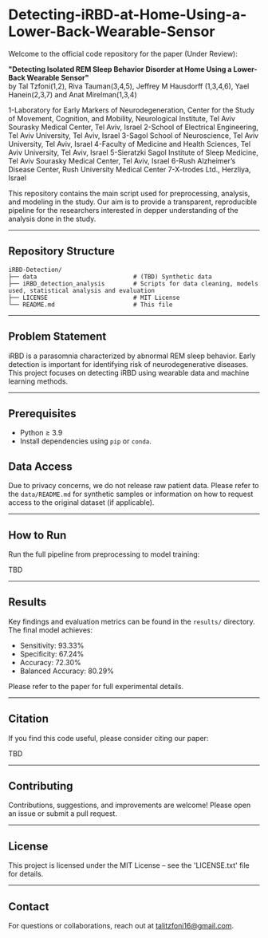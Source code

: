 # Detecting-iRBD-at-Home-Using-a-Lower-Back-Wearable-Sensor

Welcome to the official code repository for the paper (Under Review):

**"Detecting Isolated REM Sleep Behavior Disorder at Home Using a Lower-Back Wearable Sensor"**  
by Tal Tzfoni(1,2), Riva Tauman(3,4,5), Jeffrey M Hausdorff (1,3,4,6), Yael Hanein(2,3,7) and Anat Mirelman(1,3,4)

1-Laboratory for Early Markers of Neurodegeneration, Center for the Study of Movement, Cognition, and Mobility, Neurological Institute, Tel Aviv Sourasky Medical Center, Tel Aviv, Israel
2-School of Electrical Engineering, Tel Aviv University, Tel Aviv, Israel
3-Sagol School of Neuroscience, Tel Aviv University, Tel Aviv, Israel
4-Faculty of Medicine and Health Sciences, Tel Aviv University, Tel Aviv, Israel
5-Sieratzki Sagol Institute of Sleep Medicine, Tel Aviv Sourasky Medical Center, Tel Aviv, Israel
6-Rush Alzheimer’s Disease Center, Rush University Medical Center
7-X-trodes Ltd., Herzliya, Israel

This repository contains the main script used for preprocessing, analysis, and modeling in the study. 
Our aim is to provide a transparent, reproducible pipeline for the researchers interested in depper understanding of the analysis done in the study.

---

## Repository Structure

```
iRBD-Detection/
├── data                           # (TBD) Synthetic data
├── iRBD_detection_analysis        # Scripts for data cleaning, models used, statistical analysis and evaluation
├── LICENSE                        # MIT License 
└── README.md                      # This file
```

---

## Problem Statement

iRBD is a parasomnia characterized by abnormal REM sleep behavior. 
Early detection is important for identifying risk of neurodegenerative diseases. 
This project focuses on detecting iRBD using wearable data and machine learning methods.

---


## Prerequisites

- Python ≥ 3.9  
- Install dependencies using `pip` or `conda`. 


## Data Access

Due to privacy concerns, we do not release raw patient data. 
Please refer to the `data/README.md` for synthetic samples or information on how to request access to the original dataset (if applicable).

---

## How to Run

Run the full pipeline from preprocessing to model training:

TBD

---

## Results

Key findings and evaluation metrics can be found in the `results/` directory. The final model achieves:

- Sensitivity: 93.33%
- Specificity: 67.24%
- Accuracy: 72.30%
- Balanced Accuracy: 80.29% 

Please refer to the paper for full experimental details.

---

## Citation

If you find this code useful, please consider citing our paper:

TBD

---

## Contributing

Contributions, suggestions, and improvements are welcome! Please open an issue or submit a pull request.

---

## License

This project is licensed under the MIT License – see the 'LICENSE.txt' file for details.

---

## Contact

For questions or collaborations, reach out at talitzfoni16@gmail.com.
